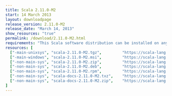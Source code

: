 ```yaml
---
title: Scala 2.11.0-M2
start: 14 March 2013
layout: downloadpage
release_version: 2.11.0-M2
release_date: "March 14, 2013"
show_resources: "true"
permalink: /download/2.11.0-M2.html
requirements: "This Scala software distribution can be installed on any Unix-like or Windows system. It requires the Java runtime version 1.6 or later, which can be downloaded <a href='http://www.java.com/'>here</a>."
resources: [
  ["-main-unixsys", "scala-2.11.0-M2.tgz",         "https://scala-lang.org/files/archive/scala-2.11.0-M2.tgz",         "Mac OS X, Unix, Cygwin",  "25 MB"],
  ["-main-windows", "scala-2.11.0-M2.msi",         "https://scala-lang.org/files/archive/scala-2.11.0-M2.msi",         "Windows (msi installer)", "50 MB"],
  ["-non-main-sys", "scala-2.11.0-M2.zip",         "https://scala-lang.org/files/archive/scala-2.11.0-M2.zip",         "Windows",                 "25 MB"],
  ["-non-main-sys", "scala-2.11.0-M2.deb",         "https://scala-lang.org/files/archive/scala-2.11.0-M2.deb",         "Debian",                  "23 MB"],
  ["-non-main-sys", "scala-2.11.0-M2.rpm",         "https://scala-lang.org/files/archive/scala-2.11.0-M2.rpm",         "RPM package",             "23 MB"],
  ["-non-main-sys", "scala-docs-2.11.0-M2.txz",    "https://scala-lang.org/files/archive/scala-docs-2.11.0-M2.txz",    "API docs",                "3 MB"],
  ["-non-main-sys", "scala-docs-2.11.0-M2.zip",    "https://scala-lang.org/files/archive/scala-docs-2.11.0-M2.zip",    "API docs",                "27 MB"]
]
---
```




